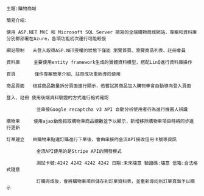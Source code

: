     主題:購物商城

    簡易介紹:

    使用 ASP.NET MVC 和 Microsoft SQL Server 撰寫的全端購物商城網站，專案和資料庫分別都部署在Azure，各項功能初次運行可能較慢

    網站限制   未登入取得ASP.NET授權的狀態下僅能 瀏覽首頁、瀏覽商品列表、註冊會員

    資料庫     主要使用entity framework生成的實體資料模型，搭配LinQ進行資料庫操作

    首頁       僅作專案簡單介紹、註冊成功重新導向使用

    商品頁面   根據商品數量拆分頁面進行顯示，若嘗試將商品加入購物車會自動導向登入頁面

    登入、註冊 使用後端資料驗證的方式進行格式確認

               並串接Google recaptcha v3 API 自動分析使用者行為進行機器人辨識

    購物車     使用ajax動態抓取購物車商品總數並予以顯示，新增移除購物車項目時將同步進行更新

    訂單建立   由購物車點選訂購進行下單後，會由串接的金流API接收信用卡號等資訊

               金流API使用的是Stripe API的開發模式

               測試卡號:4242 4242 4242 4242 日期:未來隨意 驗證碼:隨意 信箱:合法格式隨意

               訂購完成後，會將購物車項目儲存到訂單資料表，並重新導向到訂單頁面予以顯示
  
